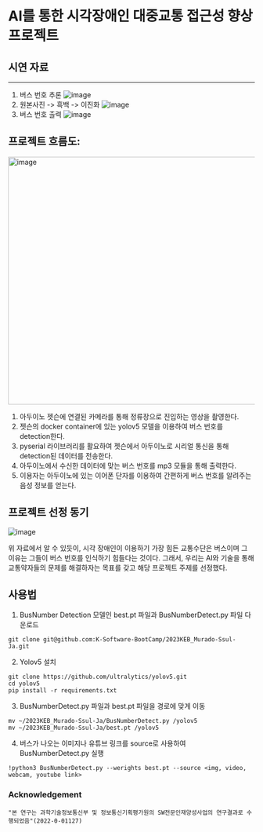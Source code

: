 # AI를 통한 시각장애인 대중교통 접근성 향상 프로젝트

## 시연 자료
---
1. 버스 번호 추론
![image](https://github.com/K-Software-BootCamp/2023KEB_Murado-Ssul-Ja/assets/108107570/b38f67d5-99b2-4821-b971-102ebddc6eef)
2. 원본사진 -> 흑백 -> 이진화
![image](https://github.com/K-Software-BootCamp/2023KEB_Murado-Ssul-Ja/assets/108107570/a411b59b-2423-40be-a90a-75347a14a1b6)
3. 버스 번호 출력
![image](https://github.com/K-Software-BootCamp/2023KEB_Murado-Ssul-Ja/assets/108107570/5b9aab3f-cee8-42c6-ad8b-5580cace3897)


## 프로젝트 흐름도:
<img width="505" alt="image" src="https://github.com/K-Software-BootCamp/2023KEB_Murado-Ssul-Ja/assets/140637787/f5a5c66a-3be8-4296-8607-1a6d311cad27">

  1. 아두이노 젯슨에 연결된 카메라를 통해 정류장으로 진입하는 영상을 촬영한다.
  2. 젯슨의 docker container에 있는 yolov5 모델을 이용하여 버스 번호를 detection한다.
  3. pyserial 라이브러리를 활요하여 젯슨에서 아두이노로 시리얼 통신을 통해 detection된 데이터를 전송한다.
  4. 아두이노에서 수신한 데이터에 맞는 버스 번호를 mp3 모듈을 통해 출력한다.
  5. 이용자는 아두이노에 있는 이어폰 단자를 이용하여 간편하게 버스 번호를 알려주는 음성 정보를 얻는다.


## 프로젝트 선정 동기 

![image](https://github.com/K-Software-BootCamp/2023KEB_Murado-Ssul-Ja/assets/140637787/dfa1cdb4-e052-4992-b6c7-198d07259e2f)

위 자료에서 알 수 있듯이, 시각 장애인이 이용하기 가장 힘든 교통수단은 버스이며 그 이유는 그들이 버스 번호를 인식하기 힘들다는 것이다. 그래서, 우리는 AI와 기술을 통해 교통약자들의 문제를 해결하자는 목표를 갖고 해당 프로젝트 주제를 선정했다.

## 사용법
1. BusNumber Detection 모델인 best.pt 파일과 BusNumberDetect.py 파일 다운로드
```
git clone git@github.com:K-Software-BootCamp/2023KEB_Murado-Ssul-Ja.git
```

2. Yolov5 설치
```
git clone https://github.com/ultralytics/yolov5.git
cd yolov5
pip install -r requirements.txt
```

3. BusNumberDetect.py 파일과 best.pt 파일을 경로에 맞게 이동
```
mv ~/2023KEB_Murado-Ssul-Ja/BusNumberDetect.py /yolov5
mv ~/2023KEB_Murado-Ssul-Ja/best.pt /yolov5
```

4. 버스가 나오는 이미지나 유튜브 링크를 source로 사용하여 BusNumberDetect.py 실행
```
!python3 BusNumberDetect.py --werights best.pt --source <img, video, webcam, youtube link> 
```


### Acknowledgement
```
"본 연구는 과학기술정보통신부 및 정보통신기획평가원의 SW전문인재양성사업의 연구결과로 수행되었음"(2022-0-01127)
```
